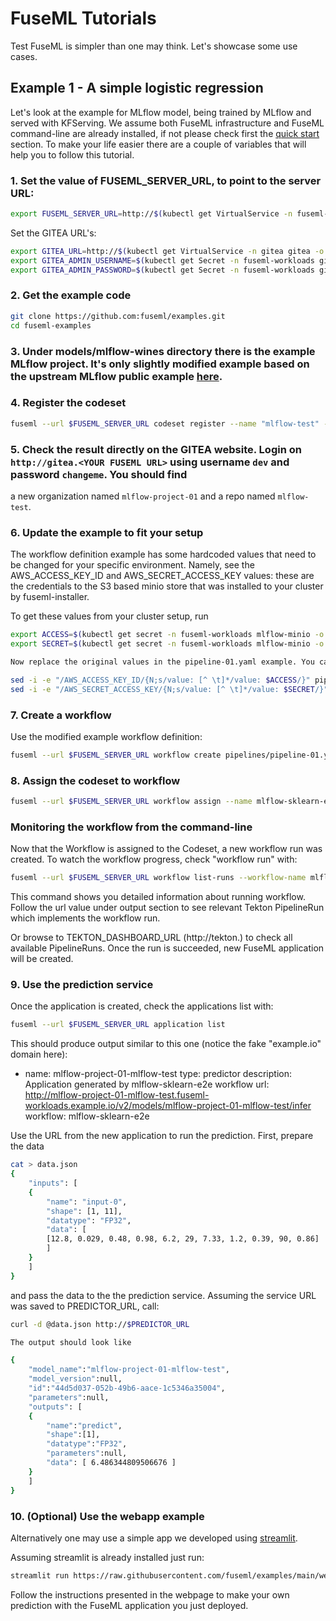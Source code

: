 # FuseML Tutorials

Test FuseML is simpler than one may think. Let's showcase some use cases.

## Example 1 - A simple logistic regression

Let's look at the example for MLflow model, being trained by MLflow and served with KFServing.
We assume both FuseML infrastructure and FuseML command-line are already installed, if not please check first the [quick start](quickstart.md) section.
To make your life easier there are a couple of variables that will help you to follow this tutorial.

### 1. Set the value of FUSEML_SERVER_URL, to point to the server URL:

```bash
export FUSEML_SERVER_URL=http://$(kubectl get VirtualService -n fuseml-core fuseml-core -o jsonpath="{.spec.hosts[0]}")
```

Set the GITEA URL's:

```bash
export GITEA_URL=http://$(kubectl get VirtualService -n gitea gitea -o jsonpath="{.spec.hosts[0]}")
export GITEA_ADMIN_USERNAME=$(kubectl get Secret -n fuseml-workloads gitea-creds -o jsonpath="{.data.username}" | base64 -d)
export GITEA_ADMIN_PASSWORD=$(kubectl get Secret -n fuseml-workloads gitea-creds -o jsonpath="{.data.password}" | base64 -d)
```

### 2. Get the example code

```bash
git clone https://github.com:fuseml/examples.git
cd fuseml-examples
```

### 3. Under models/mlflow-wines directory there is the example MLflow project. It's only slightly modified example based on the upstream MLflow public example [here](https://mlflow.org/docs/latest/tutorials-and-examples/tutorial.html).

### 4. Register the codeset

```bash
fuseml --url $FUSEML_SERVER_URL codeset register --name "mlflow-test" --project "mlflow-project-01" "models/mlflow-wines"
```

### 5. Check the result directly on the GITEA website. Login on `http://gitea.<YOUR FUSEML URL>` using username `dev` and password `changeme`. You should find
   a new organization named `mlflow-project-01` and a repo named `mlflow-test`.

### 6. Update the example to fit your setup

The workflow definition example has some hardcoded values that need to be changed for your specific environment. Namely, see the AWS_ACCESS_KEY_ID and AWS_SECRET_ACCESS_KEY values: these are the credentials to the S3 based minio store that was installed to your cluster by fuseml-installer.

To get these values from your cluster setup, run

```bash
export ACCESS=$(kubectl get secret -n fuseml-workloads mlflow-minio -o json| jq -r '.["data"]["accesskey"]' | base64 -d)
export SECRET=$(kubectl get secret -n fuseml-workloads mlflow-minio -o json| jq -r '.["data"]["secretkey"]' | base64 -d)

Now replace the original values in the pipeline-01.yaml example. You can do it by editing the file manually or by running following command:

sed -i -e "/AWS_ACCESS_KEY_ID/{N;s/value: [^ \t]*/value: $ACCESS/}" pipelines/pipeline-01.yaml
sed -i -e "/AWS_SECRET_ACCESS_KEY/{N;s/value: [^ \t]*/value: $SECRET/}" pipelines/pipeline-01.yaml
```

### 7. Create a workflow

Use the modified example workflow definition:

```bash
fuseml --url $FUSEML_SERVER_URL workflow create pipelines/pipeline-01.yaml
```

### 8. Assign the codeset to workflow

```bash
fuseml --url $FUSEML_SERVER_URL workflow assign --name mlflow-sklearn-e2e --codeset-name mlflow-test --codeset-project mlflow-project-01
``` 

### Monitoring the workflow from the command-line

Now that the Workflow is assigned to the Codeset, a new workflow run was created. To watch the workflow progress, check "workflow run" with:

```bash
fuseml --url $FUSEML_SERVER_URL workflow list-runs --workflow-name mlflow-sklearn-e2e
```

This command shows you detailed information about running workflow. Follow the url value under output section to see relevant Tekton PipelineRun which implements the workflow run.

Or browse to TEKTON_DASHBOARD_URL (http://tekton.<YOUR FUSEML INSTANCE URL>) to check all available PipelineRuns. Once the run is succeeded, new FuseML application will be created.

### 9. Use the prediction service

Once the application is created, check the applications list with:

```bash
fuseml --url $FUSEML_SERVER_URL application list
```

This should produce output similar to this one (notice the fake "example.io" domain here):

- name: mlflow-project-01-mlflow-test
    type: predictor
    description: Application generated by mlflow-sklearn-e2e workflow
    url: http://mlflow-project-01-mlflow-test.fuseml-workloads.example.io/v2/models/mlflow-project-01-mlflow-test/infer
    workflow: mlflow-sklearn-e2e

Use the URL from the new application to run the prediction. First, prepare the data

```bash
cat > data.json
{
    "inputs": [
    {
        "name": "input-0",
        "shape": [1, 11],
        "datatype": "FP32",
        "data": [
        [12.8, 0.029, 0.48, 0.98, 6.2, 29, 7.33, 1.2, 0.39, 90, 0.86]
        ]
    }
    ]
}
```

and pass the data to the the prediction service. Assuming the service URL was saved to PREDICTOR_URL, call:

```bash
curl -d @data.json http://$PREDICTOR_URL

The output should look like

{
    "model_name":"mlflow-project-01-mlflow-test",
    "model_version":null,
    "id":"44d5d037-052b-49b6-aace-1c5346a35004",
    "parameters":null,
    "outputs": [
    {
        "name":"predict",
        "shape":[1],
        "datatype":"FP32",
        "parameters":null,
        "data": [ 6.486344809506676 ]
    }
    ]
}
```

### 10. (Optional) Use the webapp example

Alternatively one may use a simple app we developed using [streamlit](https://streamlit.io/).

Assuming streamlit is already installed just run:

```bash
streamlit run https://raw.githubusercontent.com/fuseml/examples/main/webapps/wineapp.py
```

Follow the instructions presented in the webpage to make your own prediction with the FuseML application you just deployed.
